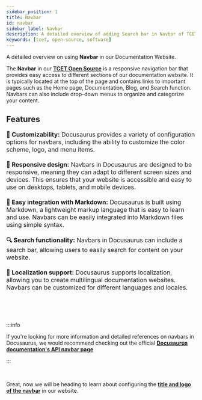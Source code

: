 ```yaml
---
sidebar_position: 1
title: Navbar
id: navbar
sidebar_label: Navbar
description: A detailed overview of adding Search bar in Navbar of TCET Open Source Website
keywords: [tcet, open-source, software]
---
```


A detailed overview on using **Navbar** in our Documentation Website.

The **Navbar** in our [**TCET Open Source**](https://opensource.tcetmumbai.in/) is a responsive navigation bar that provides easy access to different sections of our documentation website. It is typically located at the top of the page and contains links to important pages such as the Home page, Documentation, Blog, and Search function. Navbars can also include drop-down menus to organize and categorize your content.

## Features

<font size="3">

<b>🛃 Customizability:</b> Docusaurus provides a variety of configuration options for navbars, including the ability to customize the color scheme, logo, and menu items.
<br /><br />
<b>🧿 Responsive design:</b> Navbars in Docusaurus are designed to be responsive, meaning they can adapt to different screen sizes and devices. This ensures that your website is accessible and easy to use on desktops, tablets, and mobile devices.
<br /><br />
<b>🧩 Easy integration with Markdown:</b> Docusaurus is built using Markdown, a lightweight markup language that is easy to learn and use. Navbars can be easily integrated into Markdown files using simple syntax.
<br /><br />
<b>🔍 Search functionality:</b> Navbars in Docusaurus can include a search bar, allowing users to easily search for content on your website.
<br /><br />
<b>📝 Localization support:</b> Docusaurus supports localization, allowing you to create multilingual documentation websites. Navbars can be customized for different languages and locales.

</font>

<br /><br /><br />


:::info

If you're looking for more information and detailed references on navbars in Docusaurus, we would recommend checking out the official [**Docusaurus documentation's API navbar page**](https://docusaurus.io/docs/api/navbar.)

:::

<br />

Great, now we will be heading to learn about configuring the [**title and logo of the navbar**](title-and-logo) in our website.